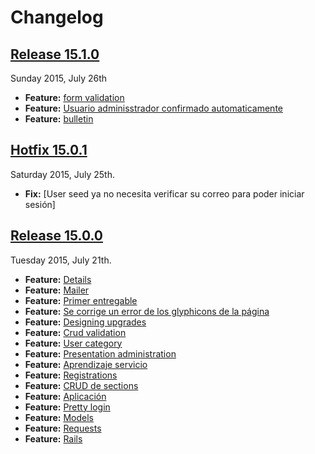 # Changelog

## [Release 15.1.0](https://github.com/dochoaj/rease/pull/23)
Sunday 2015, July 26th
* **Feature:** [form validation](https://github.com/dochoaj/rease/pull/22)
* **Feature:** [Usuario adminisstrador confirmado automaticamente](https://github.com/dochoaj/rease/pull/21)
* **Feature:** [bulletin](https://github.com/dochoaj/rease/pull/19)

## [Hotfix 15.0.1](https://github.com/dochoaj/rease/pull/21)
Saturday 2015, July 25th.
* **Fix:** [User seed ya no necesita verificar su correo para poder iniciar sesión]

## [Release 15.0.0](https://github.com/dochoaj/rease/pull/18)
Tuesday 2015, July 21th.
* **Feature:** [Details](https://github.com/dochoaj/rease/pull/17)
* **Feature:** [Mailer](https://github.com/dochoaj/rease/pull/16)
* **Feature:** [Primer entregable](https://github.com/dochoaj/rease/pull/15)
* **Feature:** [Se corrige un error de los glyphicons de la página](https://github.com/dochoaj/rease/pull/13)
* **Feature:** [Designing upgrades](https://github.com/dochoaj/rease/pull/12)
* **Feature:** [Crud validation](https://github.com/dochoaj/rease/pull/11)
* **Feature:** [User category](https://github.com/dochoaj/rease/pull/10)
* **Feature:** [Presentation administration](https://github.com/dochoaj/rease/pull/9)
* **Feature:** [Aprendizaje servicio](https://github.com/dochoaj/rease/pull/8)
* **Feature:** [Registrations](https://github.com/dochoaj/rease/pull/7)
* **Feature:** [CRUD de sections](https://github.com/dochoaj/rease/pull/6)
* **Feature:** [Aplicación](https://github.com/dochoaj/rease/pull/5)
* **Feature:** [Pretty login](https://github.com/dochoaj/rease/pull/4)
* **Feature:** [Models](https://github.com/dochoaj/rease/pull/3)
* **Feature:** [Requests](https://github.com/dochoaj/rease/pull/2)
* **Feature:** [Rails](https://github.com/dochoaj/rease/pull/1)
